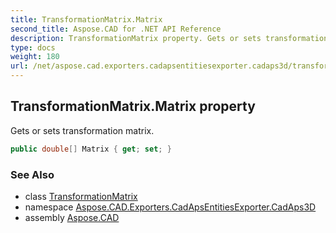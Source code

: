 ```yaml
---
title: TransformationMatrix.Matrix
second_title: Aspose.CAD for .NET API Reference
description: TransformationMatrix property. Gets or sets transformation matrix
type: docs
weight: 180
url: /net/aspose.cad.exporters.cadapsentitiesexporter.cadaps3d/transformationmatrix/matrix/
---
```

## TransformationMatrix.Matrix property

Gets or sets transformation matrix.

```csharp
public double[] Matrix { get; set; }
```

### See Also

* class [TransformationMatrix](../)
* namespace [Aspose.CAD.Exporters.CadApsEntitiesExporter.CadAps3D](../../transformationmatrix/)
* assembly [Aspose.CAD](../../../)


